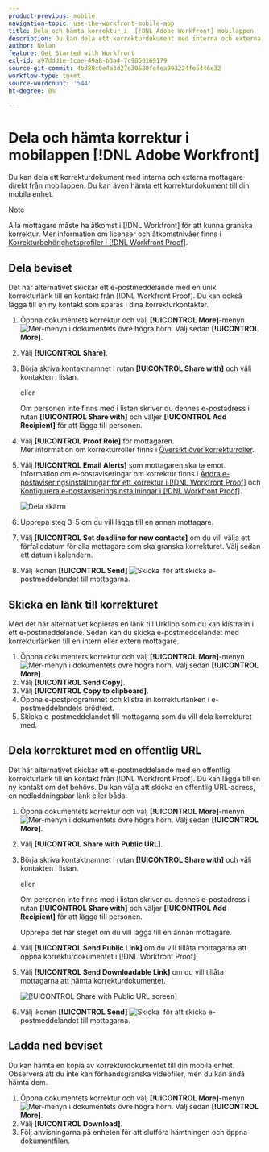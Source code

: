 ```yaml
---
product-previous: mobile
navigation-topic: use-the-workfront-mobile-app
title: Dela och hämta korrektur i  [!DNL Adobe Workfront] mobilappen
description: Du kan dela ett korrekturdokument med interna och externa mottagare direkt från mobilappen. Du kan även hämta ett korrekturdokument till din mobila enhet.
author: Nolan
feature: Get Started with Workfront
exl-id: a97ddd1e-1cae-49a8-b3a4-7c9850169179
source-git-commit: 4bd88c0e4a3d27e30580fefea993224fe5446e32
workflow-type: tm+mt
source-wordcount: '544'
ht-degree: 0%

---
```


# Dela och hämta korrektur i mobilappen [!DNL Adobe Workfront]

Du kan dela ett korrekturdokument med interna och externa mottagare direkt från mobilappen. Du kan även hämta ett korrekturdokument till din mobila enhet.

>[!NOTE]
>
>Alla mottagare måste ha åtkomst i [!DNL Workfront] för att kunna granska korrektur. Mer information om licenser och åtkomstnivåer finns i [Korrekturbehörighetsprofiler i [!DNL Workfront Proof]](../../../workfront-proof/wp-acct-admin/account-settings/proof-perm-profiles-in-wp.md).

## Dela beviset

Det här alternativet skickar ett e-postmeddelande med en unik korrekturlänk till en kontakt från [!DNL Workfront Proof]. Du kan också lägga till en ny kontakt som sparas i dina korrekturkontakter.

1. Öppna dokumentets korrektur och välj **[!UICONTROL More]**-menyn ![Mer-menyn](assets/mobile-verticalmoremenu-20x33.png) i dokumentets övre högra hörn. Välj sedan **[!UICONTROL More]**.
1. Välj **[!UICONTROL Share]**.
1. Börja skriva kontaktnamnet i rutan **[!UICONTROL Share with]** och välj kontakten i listan.

   eller

   Om personen inte finns med i listan skriver du dennes e-postadress i rutan **[!UICONTROL Share with]** och väljer **[!UICONTROL Add Recipient]** för att lägga till personen.

1. Välj **[!UICONTROL Proof Role]** för mottagaren.\
   Mer information om korrekturroller finns i [Översikt över korrekturroller](../../../review-and-approve-work/proofing/proofing-overview/proof-roles.md).
1. Välj **[!UICONTROL Email Alerts]** som mottagaren ska ta emot.\
   Information om e-postaviseringar om korrektur finns i [Ändra e-postaviseringsinställningar för ett korrektur i  [!DNL Workfront Proof]](../../../workfront-proof/wp-emailsntfctns/email-alerts/change-email-alert-settings-wp.md) och [Konfigurera e-postaviseringsinställningar i [!DNL Workfront Proof]](../../../workfront-proof/wp-emailsntfctns/email-alerts/config-email-notification-settings-wp.md).

   ![Dela skärm](assets/mobile-shareproof-350x551.png)

1. Upprepa steg 3-5 om du vill lägga till en annan mottagare.
1. Välj **[!UICONTROL Set deadline for new contacts]** om du vill välja ett förfallodatum för alla mottagare som ska granska korrekturet. Välj sedan ett datum i kalendern.
1. Välj ikonen **[!UICONTROL Send]** ![Skicka &#x200B;](assets/mobile-send-icon-25x26.png) för att skicka e-postmeddelandet till mottagarna.

## Skicka en länk till korrekturet

Med det här alternativet kopieras en länk till Urklipp som du kan klistra in i ett e-postmeddelande. Sedan kan du skicka e-postmeddelandet med korrekturlänken till en intern eller extern mottagare.

1. Öppna dokumentets korrektur och välj **[!UICONTROL More]**-menyn ![Mer-menyn](assets/mobile-verticalmoremenu-20x33.png) i dokumentets övre högra hörn. Välj sedan **[!UICONTROL More]**.
1. Välj **[!UICONTROL Send Copy]**.
1. Välj **[!UICONTROL Copy to clipboard]**.
1. Öppna e-postprogrammet och klistra in korrekturlänken i e-postmeddelandets brödtext.
1. Skicka e-postmeddelandet till mottagarna som du vill dela korrekturet med.

## Dela korrekturet med en offentlig URL

Det här alternativet skickar ett e-postmeddelande med en offentlig korrekturlänk till en kontakt från [!DNL Workfront Proof]. Du kan lägga till en ny kontakt om det behövs. Du kan välja att skicka en offentlig URL-adress, en nedladdningsbar länk eller båda.

1. Öppna dokumentets korrektur och välj **[!UICONTROL More]**-menyn ![Mer-menyn](assets/mobile-verticalmoremenu-20x33.png) i dokumentets övre högra hörn. Välj sedan **[!UICONTROL More]**.
1. Välj **[!UICONTROL Share with Public URL]**.
1. Börja skriva kontaktnamnet i rutan **[!UICONTROL Share with]** och välj kontakten i listan.

   eller

   Om personen inte finns med i listan skriver du dennes e-postadress i rutan **[!UICONTROL Share with]** och väljer **[!UICONTROL Add Recipient]** för att lägga till personen.

   Upprepa det här steget om du vill lägga till en annan mottagare.

1. Välj **[!UICONTROL Send Public Link]** om du vill tillåta mottagarna att öppna korrekturdokumentet i [!DNL Workfront Proof].
1. Välj **[!UICONTROL Send Downloadable Link]** om du vill tillåta mottagarna att hämta korrekturdokumentet.

   ![[!UICONTROL Share with Public URL screen]](assets/mobile-sharepublicurl-proof-350x296.png)

1. Välj ikonen **[!UICONTROL Send]** ![Skicka &#x200B;](assets/mobile-send-icon-25x26.png) för att skicka e-postmeddelandet till mottagarna.

## Ladda ned beviset

Du kan hämta en kopia av korrekturdokumentet till din mobila enhet. Observera att du inte kan förhandsgranska videofiler, men du kan ändå hämta dem.

1. Öppna dokumentets korrektur och välj **[!UICONTROL More]**-menyn ![Mer-menyn](assets/mobile-verticalmoremenu-20x33.png) i dokumentets övre högra hörn. Välj sedan **[!UICONTROL More]**.
1. Välj **[!UICONTROL Download]**.
1. Följ anvisningarna på enheten för att slutföra hämtningen och öppna dokumentfilen.
